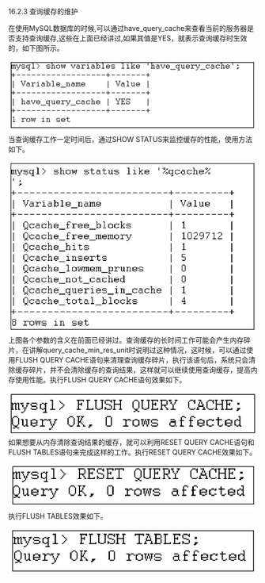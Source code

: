 #### 
  16.2.3 查询缓存的维护


在使用MySQL数据库的时候,可以通过have_query_cache来查看当前的服务器是否支持查询缓存,这些在上面已经讲过,如果其值是YES，就表示查询缓存时生效的，如下图所示。

![Figure-0402-286.jpg](../images/Figure-0402-286.jpg)
当查询缓存工作一定时间后，通过SHOW STATUS来监控缓存的性能，使用方法如下。

![Figure-0402-287.jpg](../images/Figure-0402-287.jpg)
上图各个参数的含义在前面已经讲过。查询缓存的长时间工作可能会产生内存碎片，在讲解query_cache_min_res_unit时说明过这种情况，这时候，可以通过使用FLUSH QUERY CACHE语句来清理查询缓存碎片，执行该语句后，系统只会清除缓存碎片，并不会清除缓存的查询结果，这样就可以继续使用查询缓存，提高内存使用性能。执行FLUSH QUERY CACHE语句效果如下。

![Figure-0402-288.jpg](../images/Figure-0402-288.jpg)
如果想要从内存清除查询结果的缓存，就可以利用RESET QUERY CACHE语句和 FLUSH TABLES语句来完成这样的工作。执行RESET QUERY CACHE效果如下。

![Figure-0403-289.jpg](../images/Figure-0403-289.jpg)
执行FLUSH TABLES效果如下。

![Figure-0403-290.jpg](../images/Figure-0403-290.jpg)
